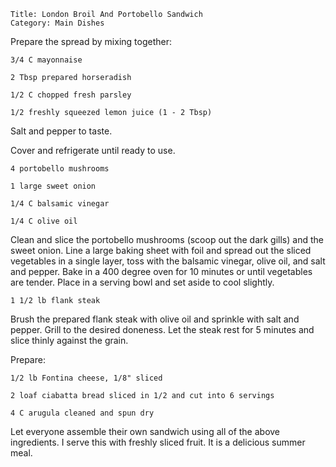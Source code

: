 ~~~ recipe-info
Title: London Broil And Portobello Sandwich
Category: Main Dishes
~~~

Prepare the spread by mixing together:

~~~ recipe-ingredients
3/4 C mayonnaise

2 Tbsp prepared horseradish

1/2 C chopped fresh parsley

1/2 freshly squeezed lemon juice (1 - 2 Tbsp)
~~~

Salt and pepper to taste.

Cover and refrigerate until ready to use.

~~~ recipe-ingredients
4 portobello mushrooms

1 large sweet onion

1/4 C balsamic vinegar

1/4 C olive oil
~~~

Clean and slice the portobello mushrooms (scoop out the dark gills) and the sweet onion. Line a
large baking sheet with foil and spread out the sliced vegetables in a single layer, toss with the
balsamic vinegar, olive oil, and salt and pepper. Bake in a 400 degree oven for 10 minutes or until
vegetables are tender. Place in a serving bowl and set aside to cool slightly.

~~~ recipe-ingredients
1 1/2 lb flank steak
~~~

Brush the prepared flank steak with olive oil and sprinkle with salt and pepper. Grill to the
desired doneness. Let the steak rest for 5 minutes and slice thinly against the grain.

Prepare:

~~~ recipe-ingredients
1/2 lb Fontina cheese, 1/8" sliced

2 loaf ciabatta bread sliced in 1/2 and cut into 6 servings

4 C arugula cleaned and spun dry
~~~

Let everyone assemble their own sandwich using all of the above ingredients. I serve this with
freshly sliced fruit. It is a delicious summer meal.
